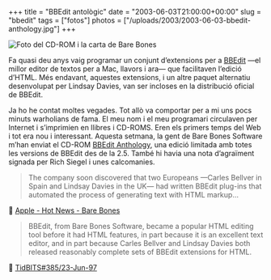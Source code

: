 +++
title = "BBEdit antològic"
date = "2003-06-03T21:00:00+00:00"
slug = "bbedit"
tags = ["fotos"]
photos = ["/uploads/2003/2003-06-03-bbedit-anthology.jpg"]
+++

<img src="/uploads/2003/2003-06-03-bbedit-anthology.jpg" alt="Foto del CD-ROM i la carta de Bare Bones" />

Fa quasi deu anys vaig programar un conjunt d’extensions per a [BBEdit](http://www.barebones.com/products/bbedit/) —el millor editor de textos per a Mac, llavors i ara— que facilitaven l’edició d’HTML. Més endavant, aquestes extensions, i un altre paquet alternatiu desenvolupat per Lindsay Davies, van ser incloses en la distribució oficial de BBEdit.

Ja ho he contat moltes vegades. Tot allò va comportar per a mi uns pocs minuts warholians de fama. El meu nom i el meu programari circulaven per Internet i s’imprimien en llibres i CD-ROMS. Eren els primers temps del Web i tot era nou i interessant. Aquesta setmana, la gent de Bare Bones Software m’han enviat el CD-ROM [BBEdit Anthology](https://web.archive.org/web/20030525212926/http://www.barebones.com/products/bbedit/anthology.shtml), una edició limitada amb totes les versions de BBEdit des de la 2.5. També hi havia una nota d’agraïment signada per Rich Siegel i unes calcomanies.

> The company soon discovered that two Europeans —Carles Bellver in Spain and Lindsay Davies in the UK— had written BBEdit plug-ins that automated the process of generating text with HTML markup…

📎 [Apple - Hot News - Bare Bones](http://www.apple.com/hotnews/features/bbeditfeat.html)

> BBEdit, from Bare Bones Software, became a popular HTML editing tool before it had HTML features, in part because it is an excellent text editor, and in part because Carles Bellver and Lindsay Davies both released reasonably complete sets of BBEdit extensions for HTML.

📎 [TidBITS#385/23-Jun-97](http://www.tidbits.com/tb-issues/TidBITS-385.html#lnk4)

